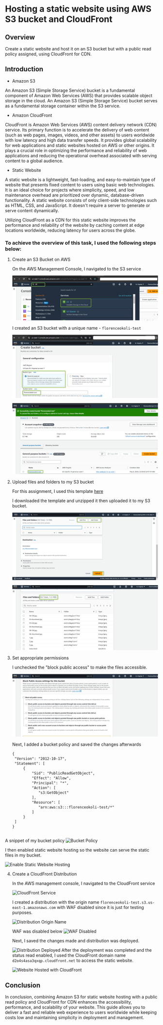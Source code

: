 # Hosting a static website using AWS S3 bucket and CloudFront

## Overview 
Create a static website and host it on an S3 bucket but with a public read policy assigned, using CloudFront for CDN.

## Introduction

* Amazon S3

An Amazon S3 (Simple Storage Service) bucket is a fundamental component of Amazon Web Services (AWS) that provides scalable object storage in the cloud. An Amazon S3 (Simple Storage Service) bucket serves as a fundamental storage container within the S3 service. 

* Amazon CloudFront

CloudFront is Amazon Web Services (AWS) content delivery network (CDN) service. Its primary function is to accelerate the delivery of web content (such as web pages, images, videos, and other assets) to users worldwide with low latency and high data transfer speeds. It provides global scalability for web applications and static websites hosted on AWS or other origins. It plays a crucial role in optimizing the performance and reliability of web applications and reducing the operational overhead associated with serving content to a global audience.

* Static Website

A static website is a lightweight, fast-loading, and easy-to-maintain type of website that presents fixed content to users using basic web technologies. It is an ideal choice for projects where simplicity, speed, and low maintenance overhead are prioritized over dynamic, database-driven functionality. A static website consists of only client-side technologies such as HTML, CSS, and JavaScript. It doesn't require a server to generate or serve content dynamically.

Utilizing CloudFront as a CDN for this static website improves the performance and reliability of the website by caching content at edge locations worldwide, reducing latency for users across the globe.

### To achieve the overview of this task, I used the following steps below:

1. Create an S3 Bucket on AWS

   On the AWS Management Console, I navigated to the S3 service

   ![S3 Service](/Images/Image1.png)

   I created an S3 bucket with a unique name - `florenceokoli-test`

   ![S3 Bucket Creation](/Images/Image2.png)

   ![S3 Bucket Creation](/Images/Image3.png)

2. Upload files and folders to my S3 bucket

   For this assignment, I used this template [here](https://startbootstrap.com/theme/agency)
   
   I downloaded the template and unzipped it then uploaded it to my S3 bucket.
    
   ![Uplaod website files](/Images/Image5.png)

   ![Uploaded website files](/Images/Image6.png)

3. Set appropriate permissions 

   I unchecked the "block public access" to make the files accessible.

   ![Uncheck Public Access](/Images/Image8.png)

   Next, I added a bucket policy and saved the changes afterwards
   ```
   {
    "Version": "2012-10-17",
    "Statement": [
        {
            "Sid": "PublicReadGetObject",
            "Effect": "Allow",
            "Principal": "*",
            "Action": [ 
               "s3:GetObject"
            ],
            "Resource": [
               "arn:aws:s3:::florenceokoli-test/*"
            ]
        }
    ]
   }


  A snippet of my bucket policy
  ![Bucket Policy](/Images/Image10.png)


   I then enabled static website hosting so the website can serve the static files in my bucket.

   ![Enable Static Website Hosting](/Images/Image9.png)
   
4. Create a CloudFront Distribution

   In the AWS management console, I navigated to the CloudFront service

   ![CloudFront Service](/Images/Image11.png)

   I created a distribution with the origin name `florenceokoli-test.s3.us-east-1.amazonaws.com` with WAF disabled since it is just for testing purposes.

   ![Distribution Origin Name](/Images/Image12.png)

    WAF was disabled below
   ![WAF Disabled](/Images/Image13.png)

   Next, I saved the changes made and distribution was deployed.

   ![Distribution Deployed](/Images/Image14.png)
   After the deployment was completed and the status read enabled, I used the CloudFront domain name `d2o4s4asa3qxqp.cloudfront.net` to access the static website.

   ![Website Hosted with CloudFront](/Images/Image15.png)


## Conclusion

In conclusion, combining Amazon S3 for static website hosting with a public read policy and CloudFront for CDN enhances the accessibility, performance, and scalability of your website. This guide allows you to deliver a fast and reliable web experience to users worldwide while keeping costs low and maintaining simplicity in deployment and management.










